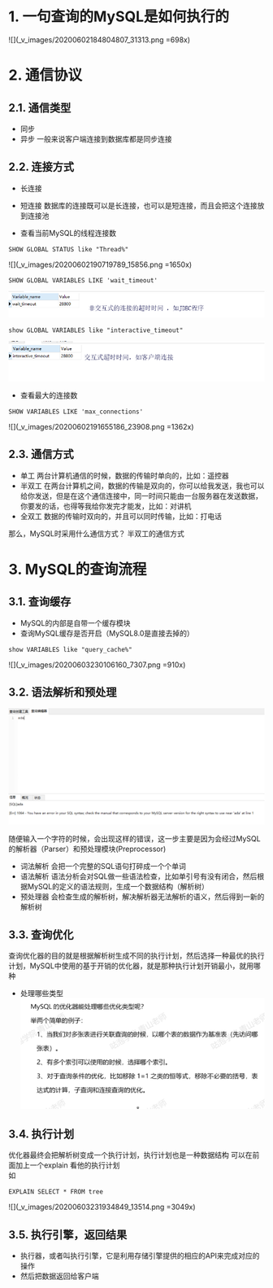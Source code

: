 
# 1. 一句查询的MySQL是如何执行的
![](_v_images/20200602184804807_31313.png =698x)
# 2. 通信协议
## 2.1. 通信类型
- 同步
- 异步
一般来说客户端连接到数据库都是同步连接
## 2.2. 连接方式
- 长连接
- 短连接
数据库的连接既可以是长连接，也可以是短连接，而且会把这个连接放到连接池

- 查看当前MySQL的线程连接数
```
SHOW GLOBAL STATUS like "Thread%"
```
![](_v_images/20200602190719789_15856.png =1650x)

```
SHOW GLOBAL VARIABLES LIKE 'wait_timeout'
```
![](_v_images/20200602191035900_4284.png)

```
show GLOBAL VARIABLES like "interactive_timeout"
```
![](_v_images/20200602191410818_3548.png)

- 查看最大的连接数
```
SHOW VARIABLES LIKE 'max_connections'
```

![](_v_images/20200602191655186_23908.png =1362x)

## 2.3. 通信方式
- 单工
两台计算机通信的时候，数据的传输时单向的，比如：遥控器
- 半双工
在两台计算机之间，数据的传输是双向的，你可以给我发送，我也可以给你发送，但是在这个通信连接中，同一时间只能由一台服务器在发送数据，你要发的话，也得等我给你发完才能发，比如：对讲机
- 全双工
数据的传输时双向的，并且可以同时传输，比如：打电话

那么，MySQL时采用什么通信方式？
半双工的通信方式
# 3. MySQL的查询流程
## 3.1. 查询缓存
- MySQL的内部是自带一个缓存模块
- 查询MySQL缓存是否开启（MySQL8.0是直接去掉的）
```
show VARIABLES like "query_cache%"
```
![](_v_images/20200603230106160_7307.png =910x)
## 3.2. 语法解析和预处理
![](_v_images/20200603230251124_26114.png)

随便输入一个字符的时候，会出现这样的错误，这一步主要是因为会经过MySQL的解析器（Parser）和预处理模块(Preprocessor)

- 词法解析
会把一个完整的SQL语句打碎成一个个单词
- 语法解析 
语法分析会对SQL做一些语法检查，比如单引号有没有闭合，然后根据MySQL的定义的语法规则，生成一个数据结构（解析树）
- 预处理器
会检查生成的解析树，解决解析器无法解析的语义，然后得到一新的解析树
## 3.3. 查询优化
查询优化器的目的就是根据解析树生成不同的执行计划，然后选择一种最优的执行计划，MySQL中使用的基于开销的优化器，就是那种执行计划开销最小，就用哪种
- 处理哪些类型
![](_v_images/20200603231219430_32218.png)
## 3.4. 执行计划
优化器最终会把解析树变成一个执行计划，执行计划也是一种数据结构
可以在前面加上一个explain 看他的执行计划  
如
```
EXPLAIN SELECT * FROM tree
```

![](_v_images/20200603231934849_13514.png =3049x)

## 3.5. 执行引擎，返回结果
- 执行器，或者叫执行引擎，它是利用存储引擎提供的相应的API来完成对应的操作
- 然后把数据返回给客户端





